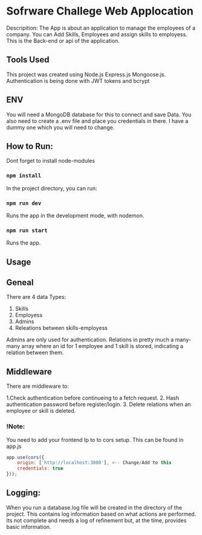 # Sofrware Challege Web Applocation

Descripition:  The App is about an application to manage the employees of a company. You can Add Skills, Employees and assign skills to employess.
This is the Back-end or api of the application.

## Tools Used

This project was created using Node.js Express.js Mongoose.js.
Authentication is being done with JWT tokens and bcrypt

## ENV

You will need a MongoDB database for this to connect and save Data.
You also need to create a .env file and place you credentials in there. I have a dummy one which you will need to change.

## 
## How to Run:

Dont forget to install node-modules

### `npm install`

In the project directory, you can run:

### `npm run dev`

Runs the app in the development mode, with nodemon.

### `npm run start`

Runs the app.

##
## Usage

## Geneal
There are 4 data Types:

1. Skills
2. Employess
3. Admins
4. Releations between skills-employess

Admins are only used for authentication. 
Relations in pretty much a many-many array where an id for 1 employee and 1 skill is stored, indicating a relation between them.

## Middleware
There are middleware to:

1.Check authentication before continueing to a fetch request.
2. Hash authentication password before register/login.
3. Delete relations when an employee or skill is deleted.

### !Note:
You need to add your frontend Ip to to cors setup. This can be found in app.js 
```javascript
app.use(cors({
    origin: ['http://localhost:3000'], <-- Change/Add to this
    credentials: true 
}));
```


## Logging:
When you run a database.log file will be created in the directory of the project. This contains log information based on what actions are performed.
Its not complete and needs a log of refinement but, at the time, provides basic information.





